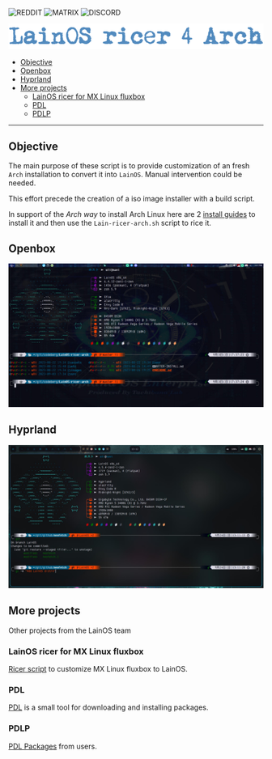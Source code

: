 ![REDDIT](https://img.shields.io/badge/Reddit-FF4500?style=for-the-badge&logo=reddit&logoColor=white&link=https://www.reddit.com/r/LainOSdevelopers/)
![MATRIX](https://img.shields.io/badge/Matrix%20-%20%230047a7?style=for-the-badge&logo=matrix&link=https://matrix.to/?fbclid=IwAR3aREfZ0l84eRuLdQ1RWq38Bm2mqvK4irokYoEWnvOibQPT7vqiIq_nhY8#/!hhlpPAPloYluaKwYAb:matrix.org?via=matrix.org)
![DISCORD](https://img.shields.io/badge/Discord%20-%20%234900ff?style=for-the-badge&logo=discord&link=todo!)

![LainOS](images/logo.png)
<!--toc:start-->
- [Objective](#objective)
- [Openbox](#openbox)
- [Hyprland](#hyprland)
- [More projects](#more-projects)
  - [LainOS ricer for MX Linux fluxbox](#lainos-ricer-for-mx-linux-fluxbox)
  - [PDL](#pdl)
  - [PDLP](#pdlp)
<!--toc:end-->
---

## Objective

The main purpose of these script is to provide customization of an fresh `Arch` installation to convert it into `LainOS`. Manual intervention could be needed.

This effort precede the creation of a iso image installer with a build script.

In support of the *Arch way* to install Arch Linux here are 2 [install guides](install_guides) to install it and then use the `Lain-ricer-arch.sh` script to rice it.

## Openbox

![LainOS Opebox](images/term.jpg)

## Hyprland

![LainOS Hyprland](images/Hyprland.jpg)

## More projects

Other projects from the LainOS team

### LainOS ricer for MX Linux fluxbox

[Ricer script](https://codeberg.org/LainOS/LainOS-ricer) to customize MX Linux fluxbox to LainOS.

### PDL

[PDL](https://github.com/ashk123/PDL) is a small tool for downloading and installing packages.

### PDLP

[PDL Packages](https://github.com/ashk123/PDLP) from users.

